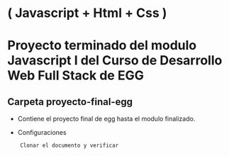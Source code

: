 # ( Javascript + Html + Css )

# Proyecto terminado del modulo Javascript I del Curso de Desarrollo Web Full Stack de EGG

## Carpeta proyecto-final-egg 
- Contiene el proyecto final de egg hasta el modulo finalizado.

- Configuraciones

```js
    Clonar el documento y verificar 
```
